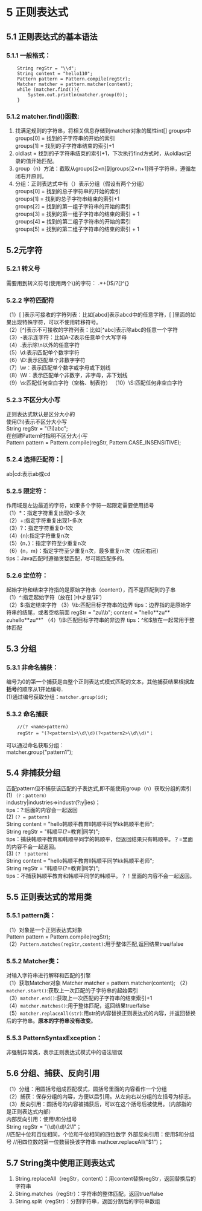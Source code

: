 # 5 正则表达式   
## 5.1 正则表达式的基本语法         
### 5.1.1  一般格式：        
        String regStr = "\\d";
        String content = "hello110";
        Pattern pattern = Pattern.compile(regStr);
        Matcher matcher = pattern.matcher(content);
        while (matcher.find()){
            System.out.println(matcher.group(0));
        }         
### 5.1.2 matcher.find()函数:         
1. 找满足规则的字符串，将相关信息存储到matcher对象的属性int[] groups中          
groups[0] = 找到的子字符串的开始的索引          
groups[1] = 找到的子字符串结束的索引+1           
2. oldlast = 找到的子字符串结束的索引+1，下次执行find方式时，从oldlast记录的值开始匹配。   
3. group（n）方法：截取从groups[2×n]到groups[2×n+1]得子字符串，遵循左闭右开原则。             
4. 分组：正则表达式中有（）表示分组（假设有两个分组）               
groups[0] = 找到的总子字符串的开始的索引                
groups[1] = 找到的总子字符串结束的索引+1       
groups[2] = 找到的第一组子字符串的开始的索引         
groups[3] = 找到的第一组子字符串的结束的索引 + 1      
groups[4] = 找到的第二组子字符串的开始的索引      
groups[5] = 找到的第二组子字符串的结束的索引 + 1         
## 5.2元字符     
### 5.2.1 转义号       
需要用到转义符号(使用两个\\)的字符：
		.*+()$/\?[]^{}     
### 5.2.2 字符匹配符                  
（1）[ ]表示可接收的字符列表：比如[abcd]表示abcd中的任意字符，[ ]里面的如果出现特殊字符，可以不使用转移符号。          
（2）[^]表示不可接收的字符列表：比如[^abc]表示除abc的任意一个字符        
（3）-表示连字符：比如A-Z表示任意单个大写字母        
（4）.表示除\n以外的任意字符     
（5）\\d:表示匹配单个数字字符        
（6）\\D:表示匹配单个非数字字符     
（7）\\w：表示匹配单个数字或字母或下划线     
（8）\\W：表示匹配单个非数字，非字母，非下划线     
（9）\\s:匹配任何空白字符（空格、制表符）
（10）\\S:匹配任何非空白字符          
### 5.2.3 不区分大小写
正则表达式默认是区分大小的            
使用(?i)表示不区分大小写      
        String regStr = "(?i)abc";          
在创建Pattern时指明不区分大小写       
        Pattern pattern = Pattern.compile(regStr, Pattern.CASE_INSENSITIVE);             
### 5.2.4 选择匹配符：|          
ab|cd:表示ab或cd       
### 5.2.5 限定符：      
作用域是左边最近的字符，如果多个字符一起限定需要使用括号              
（1）*：指定字符重复出现0-多次       
（2）+:指定字符重复出现1-多次       
（3）?：指定字符重复0-1次     
（4）{n}:指定字符重复n次          
（5）{n，}：指定字符至少重复n次         
（6）{n，m}：指定字符至少重复n次，最多重复m次（左闭右闭）                
tips：Java匹配时遵循贪婪匹配，尽可能匹配多的。       
### 5.2.6 定位符：     
起始字符和结束字符指的是原始字符串（content），而不是匹配到的子串             
（1）^:指定起始字符（放在[ ]中才是‘非’）         
（2）$:指定结束字符       
（3）\\b:匹配目标字符串的边界         
tips：边界指的是原始字符串的结尾，或者空格前面       
regStr = "zu\\b";
content = "hello**zu** zuhello**zu**"
（4）\\B:匹配目标字符串的非边界          
tips：^和$放在一起常用于整体匹配    
## 5.3 分组
### 5.3.1 非命名捕获：
编号为0的第一个捕获是由整个正则表达式模式匹配的文本，其他捕获结果根据**左括号**的顺序从1开始编号.      
(1)通过编号获取分组：`matcher.group(id)`;    
### 5.3.2 命名捕获       
        //(? <name>pattern) 
        regStr = "(?<pattern1>\\d\\d)(?<pattern2>\\d\\d)"；
可以通过命名获取分组：     
	matcher.group("pattern1");     
## 5.4 非捕获分组    
匹配pattern但不捕获该匹配的子表达式,即不能使用group（n）获取分组的索引      
(1) `（?：pattern）`     
	industry|industries=>industr(?:y|ies)；        
tips：?:后面的内容会一起返回       
(2) `(? = pattern)`         
	String content = "hello韩顺平教育ll韩顺平同学kk韩顺平老师";        
	String regStr = "韩顺平(?=教育|同学)";    
tips：捕获韩顺平教育和韩顺平同学的韩顺平，但返回结果只有韩顺平。？=里面的内容不会一起返回。            
(3)  `(? ！pattern)`          
	String content = "hello韩顺平教育ll韩顺平同学kk韩顺平老师";      
	String regStr = "韩顺平(?=教育|同学)";    
tips：不捕获韩顺平教育和韩顺平同学的韩顺平。？！里面的内容不会一起返回。     
## 5.5 正则表达式的常用类
### 5.5.1 pattern类：
（1）对象是一个正则表达式对象          
	Pattern pattern = Pattern.compile(regStr);    
（2）`Pattern.matches(regStr,content)`:用于整体匹配,返回结果true/false         
### 5.5.2 Matcher类：    
对输入字符串进行解释和匹配的引擎           
（1）获取Matcher对象
	Matcher matcher = pattern.matcher(content); 
（2）`matcher.start()`:获取上一次匹配的子字符串的起始索引      
（3）`matcher.end()`:获取上一次匹配的子字符串的结束索引+1       
（4）`matcher.matches()`:用于整体匹配，返回结果true/false      
（5）`matcher.replaceAll(str)`:用str的内容替换正则表达式的内容，并返回替换后的字符串。**原本的字符串没有改变**。          
### 5.5.3 PatternSyntaxException：
非强制异常类，表示正则表达式模式中的语法错误      
## 5.6 分组、捕获、反向引用
（1）分组：用圆括号组成匹配模式，圆括号里面的内容看作一个分组       
（2）捕获：保存分组的内容，方便以后引用。从左向右以分组的左括号为标志。       
（3）反向引用：圆括号的内容被捕获后，可以在这个括号后被使用。（内部指的是正则表达式内部）      
内部反向引用：使用\\和分组号                         
	String regStr = "(\\d)(\\d)\\2\\1"；     
	//匹配十位和百位相同，个位和千位相同的四位数字
外部反向引用：使用$和分组号           
	//用四位数的第一位数替换该字符串     
	mathcer.replaceAll("$1")；     
## 5.7 String类中使用正则表达式
1. String.replaceAll（regStr，content）：用content替换regStr，返回替换后的字符串            
2. String.matches（regStr）：字符串的整体匹配，返回true/false           
3. String.split（regStr）：分割字符串，返回分割后的字符串数组       
    
